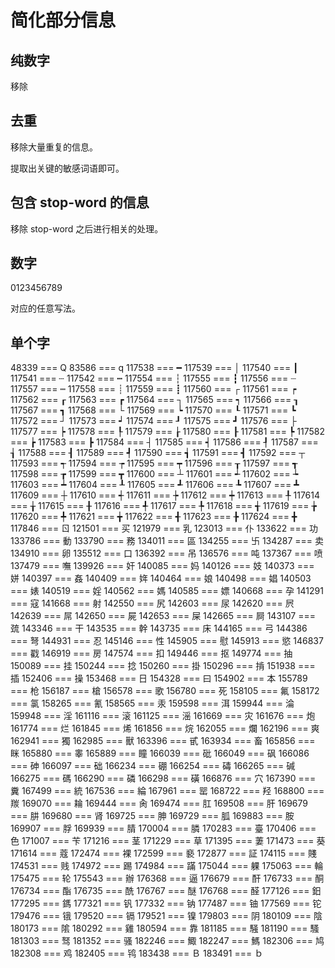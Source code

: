 # 简化部分信息

## 纯数字

移除

## 去重

移除大量重复的信息。

提取出关键的敏感词语即可。

## 包含 stop-word 的信息

移除 stop-word 之后进行相关的处理。

## 数字

0123456789

对应的任意写法。

## 单个字

48339 === Q
83586 === q
117538 === ━
117539 === │
117540 === ┃
117541 === ┄
117542 === ┅
117554 === ┆
117555 === ┇
117556 === ┈
117557 === ┉
117558 === ┊
117559 === ┋
117560 === ┌
117561 === ┍
117562 === ┎
117563 === ┏
117564 === ┐
117565 === ┑
117566 === ┒
117567 === ┓
117568 === └
117569 === ┕
117570 === ┖
117571 === ┗
117572 === ┘
117573 === ┙
117574 === ┚
117575 === ┛
117576 === ├
117577 === ┝
117578 === ┞
117579 === ┟
117580 === ┠
117581 === ┡
117582 === ┢
117583 === ┣
117584 === ┤
117585 === ┥
117586 === ┦
117587 === ┧
117588 === ┨
117589 === ┩
117590 === ┪
117591 === ┫
117592 === ┬
117593 === ┭
117594 === ┮
117595 === ┯
117596 === ┰
117597 === ┱
117598 === ┲
117599 === ┳
117600 === ┴
117601 === ┵
117602 === ┶
117603 === ┷
117604 === ┸
117605 === ┹
117606 === ┺
117607 === ┻
117609 === ┼
117610 === ┽
117611 === ┾
117612 === ┿
117613 === ╀
117614 === ╁
117615 === ╂
117616 === ╃
117617 === ╄
117618 === ╅
117619 === ╆
117620 === ╇
117621 === ╈
117622 === ╉
117623 === ╊
117624 === ╋
117846 === ㄖ
121501 === 买
121979 === 乳
123013 === 仆
133622 === 功
133786 === 動
133790 === 務
134011 === 區
134255 === 卐
134287 === 卖
134910 === 卵
135512 === 口
136392 === 吊
136576 === 吨
137367 === 喷
137479 === 嘸
139926 === 奸
140085 === 妈
140126 === 妓
140373 === 姘
140397 === 姦
140409 === 姩
140464 === 娘
140498 === 娼
140503 === 婊
140519 === 婬
140562 === 媽
140585 === 嫖
140668 === 孕
141291 === 寇
141668 === 射
142550 === 尻
142603 === 尿
142620 === 屄
142639 === 屌
142650 === 屍
142653 === 屎
142665 === 屙
143107 === 巯
143346 === 干
143535 === 幹
143735 === 床
144165 === 弓
144386 === 弩
144931 === 忍
145146 === 性
145905 === 慰
145913 === 慾
146837 === 戳
146919 === 房
147574 === 扣
149446 === 抠
149774 === 抽
150089 === 挂
150244 === 捻
150260 === 掛
150296 === 掯
151938 === 插
152406 === 操
153468 === 日
154328 === 曰
154902 === 本
155789 === 枪
156187 === 槍
156578 === 歌
156780 === 死
158105 === 氟
158172 === 氯
158265 === 氰
158565 === 汞
159598 === 洱
159944 === 淪
159948 === 淫
161116 === 滚
161125 === 滛
161669 === 灾
161676 === 炮
161774 === 烂
161845 === 烯
161856 === 烷
162055 === 爛
162196 === 爽
162941 === 獨
162985 === 獸
163396 === 甙
163934 === 畜
165856 === 眯
165880 === 睾
165889 === 瞳
166039 === 砒
166049 === 砜
166086 === 砷
166097 === 础
166234 === 硼
166254 === 碡
166265 === 碱
166275 === 碼
166290 === 磷
166298 === 磺
166876 === 穴
167390 === 糞
167499 === 統
167536 === 綸
167961 === 罂
168722 === 羟
168800 === 羰
169070 === 耣
169444 === 肏
169474 === 肛
169508 === 肝
169679 === 肼
169680 === 肾
169725 === 胂
169729 === 胍
169883 === 胺
169907 === 脬
169939 === 腈
170004 === 膦
170283 === 臺
170406 === 色
171007 === 苄
171216 === 茎
171229 === 草
171395 === 萋
171473 === 葵
171614 === 蔻
172474 === 裸
172599 === 褻
172877 === 証
174115 === 賤
174531 === 贱
174972 === 踢
174984 === 蹣
175044 === 躶
175063 === 輪
175475 === 轮
175543 === 辦
176368 === 逼
176679 === 酐
176733 === 酮
176734 === 酯
176735 === 酰
176767 === 醚
176768 === 醛
177126 === 鈤
177295 === 鎷
177321 === 钒
177332 === 钠
177487 === 铀
177569 === 铊
179476 === 锇
179520 === 镉
179521 === 镍
179803 === 阴
180109 === 陰
180173 === 隂
180292 === 雞
180594 === 靠
181185 === 騒
181190 === 騷
181303 === 驽
181352 === 骚
182246 === 鯫
182247 === 鰢
182306 === 鸠
182308 === 鸡
182405 === 鸨
183438 === Ｂ
183491 === ｂ
